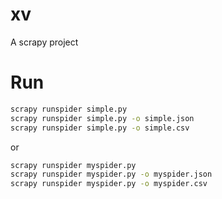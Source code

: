 # xv
A scrapy project

# Run
```bash
scrapy runspider simple.py 
scrapy runspider simple.py -o simple.json
scrapy runspider simple.py -o simple.csv
```

or

```bash
scrapy runspider myspider.py 
scrapy runspider myspider.py -o myspider.json
scrapy runspider myspider.py -o myspider.csv
```
